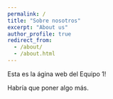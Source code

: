 ```yaml
---
permalink: /
title: "Sobre nosotros"
excerpt: "About us"
author_profile: true
redirect_from: 
  - /about/
  - /about.html
---
```


Esta es la ágina web del Equipo 1!

Habría que poner algo más.
